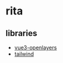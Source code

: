 # rita

## libraries

- [vue3-openlayers](https://vue3openlayers.netlify.app/)
- [tailwind](https://tailwindcss.com/)
